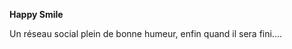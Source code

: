 <strong> Happy Smile</strong>

Un réseau social plein de bonne humeur, enfin quand il sera fini....
